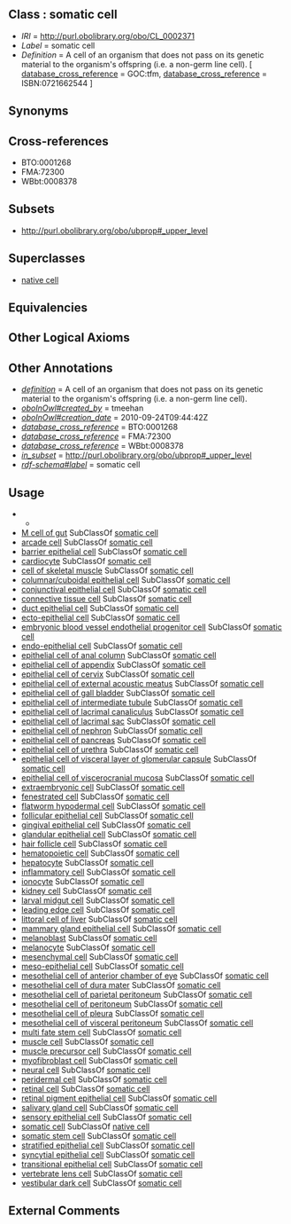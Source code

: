 
## Class : somatic cell

 * *IRI* = http://purl.obolibrary.org/obo/CL_0002371
 * *Label* = somatic cell
 * *Definition* = A cell of an organism that does not pass on its genetic material to the organism's offspring (i.e. a non-germ line cell). [ [database_cross_reference](../../ef/oboInOwl#hasDbXref.md) = GOC:tfm, [database_cross_reference](../../ef/oboInOwl#hasDbXref.md) = ISBN:0721662544 ]

## Synonyms


## Cross-references

 * BTO:0001268
 * FMA:72300
 * WBbt:0008378

## Subsets

 * http://purl.obolibrary.org/obo/ubprop#_upper_level

## Superclasses

 * [native cell](../../CL/03/CL_0000003.md)

## Equivalencies


## Other Logical Axioms


## Other Annotations

 * *[definition](../../IAO/15/IAO_0000115.md)* = A cell of an organism that does not pass on its genetic material to the organism's offspring (i.e. a non-germ line cell).
 * *[oboInOwl#created_by](../../oboInOwl#created/by/oboInOwl#created_by.md)* = tmeehan
 * *[oboInOwl#creation_date](../../oboInOwl#creation/te/oboInOwl#creation_date.md)* = 2010-09-24T09:44:42Z
 * *[database_cross_reference](../../ef/oboInOwl#hasDbXref.md)* = BTO:0001268
 * *[database_cross_reference](../../ef/oboInOwl#hasDbXref.md)* = FMA:72300
 * *[database_cross_reference](../../ef/oboInOwl#hasDbXref.md)* = WBbt:0008378
 * *[in_subset](../../et/oboInOwl#inSubset.md)* = http://purl.obolibrary.org/obo/ubprop#_upper_level
 * *[rdf-schema#label](../../el/rdf-schema#label.md)* = somatic cell

## Usage

 * -
 * [M cell of gut](../../CL/82/CL_0000682.md) SubClassOf [somatic cell](../../CL/71/CL_0002371.md)
 * [arcade cell](../../CL/18/CL_0000418.md) SubClassOf [somatic cell](../../CL/71/CL_0002371.md)
 * [barrier epithelial cell](../../CL/73/CL_0000073.md) SubClassOf [somatic cell](../../CL/71/CL_0002371.md)
 * [cardiocyte](../../CL/94/CL_0002494.md) SubClassOf [somatic cell](../../CL/71/CL_0002371.md)
 * [cell of skeletal muscle](../../CL/88/CL_0000188.md) SubClassOf [somatic cell](../../CL/71/CL_0002371.md)
 * [columnar/cuboidal epithelial cell](../../CL/75/CL_0000075.md) SubClassOf [somatic cell](../../CL/71/CL_0002371.md)
 * [conjunctival epithelial cell](../../CL/32/CL_1000432.md) SubClassOf [somatic cell](../../CL/71/CL_0002371.md)
 * [connective tissue cell](../../CL/20/CL_0002320.md) SubClassOf [somatic cell](../../CL/71/CL_0002371.md)
 * [duct epithelial cell](../../CL/68/CL_0000068.md) SubClassOf [somatic cell](../../CL/71/CL_0002371.md)
 * [ecto-epithelial cell](../../CL/77/CL_0002077.md) SubClassOf [somatic cell](../../CL/71/CL_0002371.md)
 * [embryonic blood vessel endothelial progenitor cell](../../CL/46/CL_0002546.md) SubClassOf [somatic cell](../../CL/71/CL_0002371.md)
 * [endo-epithelial cell](../../CL/76/CL_0002076.md) SubClassOf [somatic cell](../../CL/71/CL_0002371.md)
 * [epithelial cell of anal column](../../CL/34/CL_0002634.md) SubClassOf [somatic cell](../../CL/71/CL_0002371.md)
 * [epithelial cell of appendix](../../CL/05/CL_1000405.md) SubClassOf [somatic cell](../../CL/71/CL_0002371.md)
 * [epithelial cell of cervix](../../CL/35/CL_0002535.md) SubClassOf [somatic cell](../../CL/71/CL_0002371.md)
 * [epithelial cell of external acoustic meatus](../../CL/34/CL_1000434.md) SubClassOf [somatic cell](../../CL/71/CL_0002371.md)
 * [epithelial cell of gall bladder](../../CL/15/CL_1000415.md) SubClassOf [somatic cell](../../CL/71/CL_0002371.md)
 * [epithelial cell of intermediate tubule](../../CL/53/CL_1000453.md) SubClassOf [somatic cell](../../CL/71/CL_0002371.md)
 * [epithelial cell of lacrimal canaliculus](../../CL/33/CL_1000433.md) SubClassOf [somatic cell](../../CL/71/CL_0002371.md)
 * [epithelial cell of lacrimal sac](../../CL/36/CL_1000436.md) SubClassOf [somatic cell](../../CL/71/CL_0002371.md)
 * [epithelial cell of nephron](../../CL/49/CL_1000449.md) SubClassOf [somatic cell](../../CL/71/CL_0002371.md)
 * [epithelial cell of pancreas](../../CL/83/CL_0000083.md) SubClassOf [somatic cell](../../CL/71/CL_0002371.md)
 * [epithelial cell of urethra](../../CL/96/CL_1000296.md) SubClassOf [somatic cell](../../CL/71/CL_0002371.md)
 * [epithelial cell of visceral layer of glomerular capsule](../../CL/51/CL_1000451.md) SubClassOf [somatic cell](../../CL/71/CL_0002371.md)
 * [epithelial cell of viscerocranial mucosa](../../CL/41/CL_1000441.md) SubClassOf [somatic cell](../../CL/71/CL_0002371.md)
 * [extraembryonic cell](../../CL/49/CL_0000349.md) SubClassOf [somatic cell](../../CL/71/CL_0002371.md)
 * [fenestrated cell](../../CL/66/CL_0000666.md) SubClassOf [somatic cell](../../CL/71/CL_0002371.md)
 * [flatworm hypodermal cell](../../CL/11/CL_0000411.md) SubClassOf [somatic cell](../../CL/71/CL_0002371.md)
 * [follicular epithelial cell](../../CL/00/CL_0000500.md) SubClassOf [somatic cell](../../CL/71/CL_0002371.md)
 * [gingival epithelial cell](../../CL/21/CL_0002621.md) SubClassOf [somatic cell](../../CL/71/CL_0002371.md)
 * [glandular epithelial cell](../../CL/50/CL_0000150.md) SubClassOf [somatic cell](../../CL/71/CL_0002371.md)
 * [hair follicle cell](../../CL/59/CL_0002559.md) SubClassOf [somatic cell](../../CL/71/CL_0002371.md)
 * [hematopoietic cell](../../CL/88/CL_0000988.md) SubClassOf [somatic cell](../../CL/71/CL_0002371.md)
 * [hepatocyte](../../CL/82/CL_0000182.md) SubClassOf [somatic cell](../../CL/71/CL_0002371.md)
 * [inflammatory cell](../../CL/02/CL_0009002.md) SubClassOf [somatic cell](../../CL/71/CL_0002371.md)
 * [ionocyte](../../CL/06/CL_0005006.md) SubClassOf [somatic cell](../../CL/71/CL_0002371.md)
 * [kidney cell](../../CL/97/CL_1000497.md) SubClassOf [somatic cell](../../CL/71/CL_0002371.md)
 * [larval midgut cell](../../CL/03/CL_0009003.md) SubClassOf [somatic cell](../../CL/71/CL_0002371.md)
 * [leading edge cell](../../CL/30/CL_0000730.md) SubClassOf [somatic cell](../../CL/71/CL_0002371.md)
 * [littoral cell of liver](../../CL/84/CL_0000684.md) SubClassOf [somatic cell](../../CL/71/CL_0002371.md)
 * [mammary gland epithelial cell](../../CL/27/CL_0002327.md) SubClassOf [somatic cell](../../CL/71/CL_0002371.md)
 * [melanoblast](../../CL/41/CL_0000541.md) SubClassOf [somatic cell](../../CL/71/CL_0002371.md)
 * [melanocyte](../../CL/48/CL_0000148.md) SubClassOf [somatic cell](../../CL/71/CL_0002371.md)
 * [mesenchymal cell](../../CL/19/CL_0008019.md) SubClassOf [somatic cell](../../CL/71/CL_0002371.md)
 * [meso-epithelial cell](../../CL/78/CL_0002078.md) SubClassOf [somatic cell](../../CL/71/CL_0002371.md)
 * [mesothelial cell of anterior chamber of eye](../../CL/44/CL_1000444.md) SubClassOf [somatic cell](../../CL/71/CL_0002371.md)
 * [mesothelial cell of dura mater](../../CL/98/CL_1000298.md) SubClassOf [somatic cell](../../CL/71/CL_0002371.md)
 * [mesothelial cell of parietal peritoneum](../../CL/56/CL_1000456.md) SubClassOf [somatic cell](../../CL/71/CL_0002371.md)
 * [mesothelial cell of peritoneum](../../CL/90/CL_1000490.md) SubClassOf [somatic cell](../../CL/71/CL_0002371.md)
 * [mesothelial cell of pleura](../../CL/91/CL_1000491.md) SubClassOf [somatic cell](../../CL/71/CL_0002371.md)
 * [mesothelial cell of visceral peritoneum](../../CL/57/CL_1000457.md) SubClassOf [somatic cell](../../CL/71/CL_0002371.md)
 * [multi fate stem cell](../../CL/48/CL_0000048.md) SubClassOf [somatic cell](../../CL/71/CL_0002371.md)
 * [muscle cell](../../CL/87/CL_0000187.md) SubClassOf [somatic cell](../../CL/71/CL_0002371.md)
 * [muscle precursor cell](../../CL/80/CL_0000680.md) SubClassOf [somatic cell](../../CL/71/CL_0002371.md)
 * [myofibroblast cell](../../CL/86/CL_0000186.md) SubClassOf [somatic cell](../../CL/71/CL_0002371.md)
 * [neural cell](../../CL/19/CL_0002319.md) SubClassOf [somatic cell](../../CL/71/CL_0002371.md)
 * [peridermal cell](../../CL/78/CL_0000078.md) SubClassOf [somatic cell](../../CL/71/CL_0002371.md)
 * [retinal cell](../../CL/04/CL_0009004.md) SubClassOf [somatic cell](../../CL/71/CL_0002371.md)
 * [retinal pigment epithelial cell](../../CL/86/CL_0002586.md) SubClassOf [somatic cell](../../CL/71/CL_0002371.md)
 * [salivary gland cell](../../CL/05/CL_0009005.md) SubClassOf [somatic cell](../../CL/71/CL_0002371.md)
 * [sensory epithelial cell](../../CL/98/CL_0000098.md) SubClassOf [somatic cell](../../CL/71/CL_0002371.md)
 * [somatic cell](../../CL/71/CL_0002371.md) SubClassOf [native cell](../../CL/03/CL_0000003.md)
 * [somatic stem cell](../../CL/23/CL_0000723.md) SubClassOf [somatic cell](../../CL/71/CL_0002371.md)
 * [stratified epithelial cell](../../CL/79/CL_0000079.md) SubClassOf [somatic cell](../../CL/71/CL_0002371.md)
 * [syncytial epithelial cell](../../CL/20/CL_0000420.md) SubClassOf [somatic cell](../../CL/71/CL_0002371.md)
 * [transitional epithelial cell](../../CL/44/CL_0000244.md) SubClassOf [somatic cell](../../CL/71/CL_0002371.md)
 * [vertebrate lens cell](../../CL/22/CL_0002222.md) SubClassOf [somatic cell](../../CL/71/CL_0002371.md)
 * [vestibular dark cell](../../CL/46/CL_0000846.md) SubClassOf [somatic cell](../../CL/71/CL_0002371.md)

## External Comments

